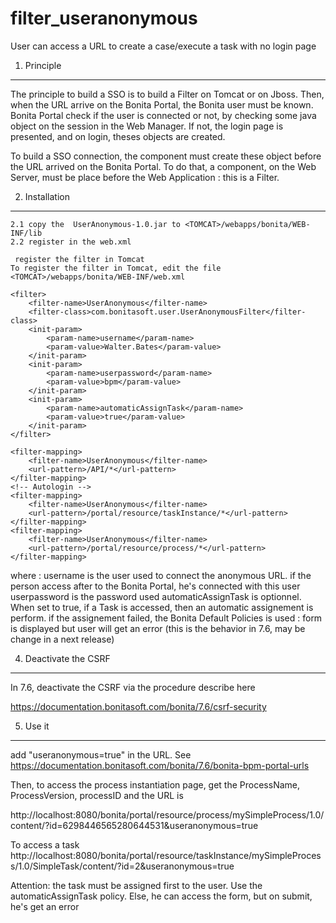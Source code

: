 # filter_useranonymous
User can access a URL to create a case/execute a task with no login page


1. Principle
-------------
The principle to build a SSO is to build a Filter on Tomcat or on Jboss.
Then, when the URL arrive on the Bonita Portal, the Bonita user must be known.
Bonita Portal check if the user is connected or not, by checking some java object on the session in the Web Manager. If not, the login page is presented, and on login, theses objects are created.
 
 To build a SSO connection, the component must create these object before the URL arrived on the Bonita Portal. To do that, a component, on the Web Server, must be place before the Web Application : this is a Filter.
 
2. Installation
---------------------------
	2.1 copy the  UserAnonymous-1.0.jar to <TOMCAT>/webapps/bonita/WEB-INF/lib
	2.2 register in the web.xml
	
	 register the filter in Tomcat
	To register the filter in Tomcat, edit the file <TOMCAT>/webapps/bonita/WEB-INF/web.xml

	<filter>
		<filter-name>UserAnonymous</filter-name>
		<filter-class>com.bonitasoft.user.UserAnonymousFilter</filter-class>		
		<init-param>
      		<param-name>username</param-name>
      		<param-value>Walter.Bates</param-value>
    	</init-param>   
		<init-param>
      		<param-name>userpassword</param-name>
      		<param-value>bpm</param-value>
    	</init-param>
    	<init-param>
      		<param-name>automaticAssignTask</param-name>
      		<param-value>true</param-value>
    	</init-param>   
	</filter>

	<filter-mapping>
		<filter-name>UserAnonymous</filter-name>
		<url-pattern>/API/*</url-pattern>
	</filter-mapping>
	<!-- Autologin -->
	<filter-mapping>
		<filter-name>UserAnonymous</filter-name>
		<url-pattern>/portal/resource/taskInstance/*</url-pattern>
	</filter-mapping>
	<filter-mapping>
		<filter-name>UserAnonymous</filter-name>
		<url-pattern>/portal/resource/process/*</url-pattern>
	</filter-mapping>


where :
username is the user used to connect the anonymous URL. if the person access after to the Bonita Portal, he's connected with this user
userpassword is the password used
automaticAssignTask is optionnel. When set to true, if a Task is accessed, then an automatic assignement is perform. if the assignement failed, the Bonita Default Policies is used : form is displayed but user will get an error (this is the behavior in 7.6, may be change in a next release)

4. Deactivate the CSRF
----------------------
In 7.6, deactivate the CSRF via the procedure describe here

https://documentation.bonitasoft.com/bonita/7.6/csrf-security
	
	
5. Use it 
-----------
add "useranonymous=true" in the URL.
See https://documentation.bonitasoft.com/bonita/7.6/bonita-bpm-portal-urls
 
  
Then, to access the process instantiation page, get the ProcessName, ProcessVersion, processID and the URL is
 	
http://localhost:8080/bonita/portal/resource/process/mySimpleProcess/1.0/content/?id=6298446565280644531&useranonymous=true
	
To access a task
http://localhost:8080/bonita/portal/resource/taskInstance/mySimpleProcess/1.0/SimpleTask/content/?id=2&useranonymous=true

Attention: the task must be assigned first to the user. Use the automaticAssignTask policy. Else, he can access the form, but on submit, he's get an error


	
